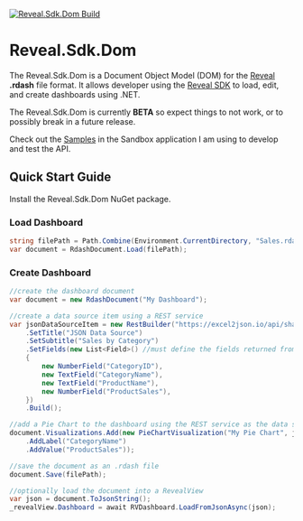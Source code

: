 [![Reveal.Sdk.Dom Build](https://github.com/RevealBi/Reveal.Sdk.Dom/actions/workflows/build-dom.yml/badge.svg?branch=main)](https://github.com/RevealBi/Reveal.Sdk.Dom/actions/workflows/build-dom.yml)

# Reveal.Sdk.Dom
The Reveal.Sdk.Dom is a Document Object Model (DOM) for the [Reveal](https://www.revealbi.io/) **.rdash** file format. It allows developer using the [Reveal SDK](https://www.revealbi.io/) to load, edit, and create dashboards using .NET.

The Reveal.Sdk.Dom is currently **BETA** so expect things to not work, or to possibly break in a future release.

Check out the [Samples](https://github.com/RevealBi/Reveal.Sdk.Dom/tree/main/e2e/Sandbox/Factories) in the Sandbox application I am using to develop and test the API.

## Quick Start Guide

Install the Reveal.Sdk.Dom NuGet package.

### Load Dashboard

```cs
string filePath = Path.Combine(Environment.CurrentDirectory, "Sales.rdash");
var document = RdashDocument.Load(filePath);
```

### Create Dashboard

```cs
//create the dashboard document
var document = new RdashDocument("My Dashboard");

//create a data source item using a REST service
var jsonDataSourceItem = new RestBuilder("https://excel2json.io/api/share/6e0f06b3-72d3-4fec-7984-08da43f56bb9")
    .SetTitle("JSON Data Source")
    .SetSubtitle("Sales by Category")
    .SetFields(new List<Field>() //must define the fields returned from the data set
    {
        new NumberField("CategoryID"),
        new TextField("CategoryName"),
        new TextField("ProductName"),
        new NumberField("ProductSales"),
    })
    .Build();

//add a Pie Chart to the dashboard using the REST service as the data source
document.Visualizations.Add(new PieChartVisualization("My Pie Chart", jsonDataSourceItem)
    .AddLabel("CategoryName")
    .AddValue("ProductSales"));

//save the document as an .rdash file
document.Save(filePath);

//optionally load the document into a RevealView
var json = document.ToJsonString();
_revealView.Dashboard = await RVDashboard.LoadFromJsonAsync(json);
```
